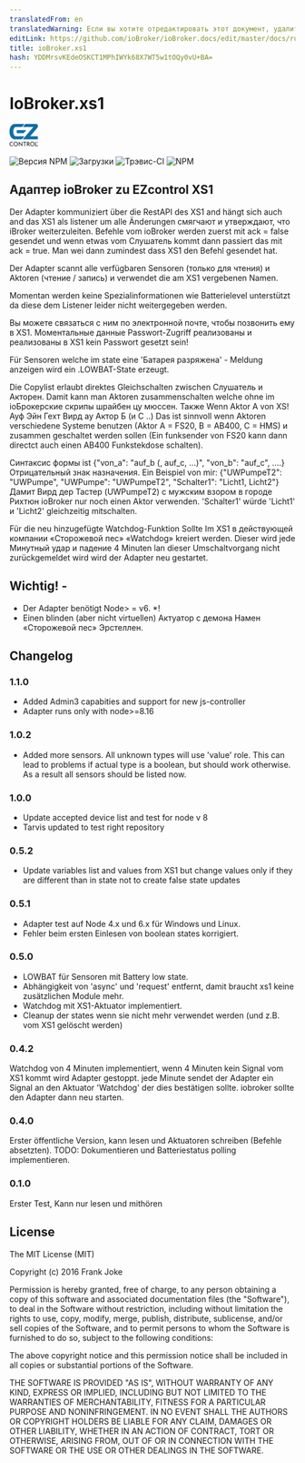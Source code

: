 ```yaml
---
translatedFrom: en
translatedWarning: Если вы хотите отредактировать этот документ, удалите поле «translationFrom», в противном случае этот документ будет снова автоматически переведен
editLink: https://github.com/ioBroker/ioBroker.docs/edit/master/docs/ru/adapterref/iobroker.xs1/README.md
title: ioBroker.xs1
hash: YDDMrsvKEdeOSKCT1MPhIWYk68X7WT5w1tOQy0vU+BA=
---
```

# IoBroker.xs1
![логотип](../../../en/adapterref/iobroker.xs1/admin/xs1.png)

![Версия NPM](http://img.shields.io/npm/v/iobroker.xs1.svg)
![Загрузки](https://img.shields.io/npm/dm/iobroker.xs1.svg)
![Трэвис-CI](http://img.shields.io/travis/frankjoke/ioBroker.xs1/master.svg)
![NPM](https://nodei.co/npm/iobroker.xs1.png?downloads=true)

## Адаптер ioBroker zu EZcontrol XS1
Der Adapter kommuniziert über die RestAPI des XS1 and hängt sich auch and das XS1 als listener um alle Änderungen смягчают и утверждают, что iBroker weiterzuleiten.
Befehle vom ioBroker werden zuerst mit ack = false gesendet und wenn etwas vom Слушатель kommt dann passiert das mit ack = true. Man wei dann zumindest dass XS1 den Befehl gesendet hat.

Der Adapter scannt alle verfügbaren Sensoren (только для чтения) и Aktoren (чтение / запись) и verwendet die am XS1 vergebenen Namen.

Momentan werden keine Spezialinformationen wie Batterielevel unterstützt da diese dem Listener leider nicht weitergegeben werden.

Вы можете связаться с ним по электронной почте, чтобы позвонить ему в XS1.
Моментальные данные Passwort-Zugriff реализованы и реализованы в XS1 kein Passwort gesetzt sein!

  Für Sensoren welche im state eine 'Батарея разряжена' - Meldung anzeigen wird ein .LOWBAT-State erzeugt.

Die Copylist erlaubt direktes Gleichschalten zwischen Слушатель и Акторен.
Damit kann man Aktoren zusammenschalten welche ohne im ioБрокерские скрипы шрайбен цу мюссен.
Также Wenn Aktor A von XS! Ауф Эйн Гехт Вирд ау Актор Б (и С ..)
Das ist sinnvoll wenn Aktoren verschiedene Systeme benutzen (Aktor A = FS20, B = AB400, C = HMS) и zusammen geschaltet werden sollen (Ein funksender von FS20 kann dann directct auch einen AB400 Funkstekdose schalten).

Синтаксис формы ist {"von_a": "auf_b (, auf_c, ...)", "von_b": "auf_c", ....} Отрицательный знак назначения.
Ein Beispiel von mir: {"UWPumpeT2": "UWPumpe", "UWPumpe": "UWPumpeT2", "Schalter1": "Licht1, Licht2"} Дамит Вирд дер Тастер (UWPumpeT2) с мужским взором в городе Рихтюн ioBroker nur noch einen Aktor verwenden.
'Schalter1' würde 'Licht1' и 'Licht2' gleichzeitig mitschalten.

Für die neu hinzugefügte Watchdog-Funktion Sollte Im XS1 в действующей компании «Сторожевой пес» «Watchdog» kreiert werden.
Dieser wird jede Минутный удар и падение 4 Minuten lan dieser Umschaltvorgang nicht zurückgemeldet wird wird der Adapter neu gestartet.

## Wichtig! -
* Der Adapter benötigt Node> = v6. *!
* Einen blinden (aber nicht virtuellen) Актуатор с демона Намен «Сторожевой пес» Эрстеллен.

## Changelog

### 1.1.0

* Added Admin3 capabities and support for new js-controller
* Adapter runs only with node>=8.16

### 1.0.2

* Added more sensors. All unknown types will use 'value' role. This can lead to problems if actual type is a boolean, but should work otherwise. As a result all sensors should be listed now.

### 1.0.0

* Update accepted device list and test for node v 8
* Tarvis updated to test right repository

### 0.5.2

* Update variables list and values from XS1 but change values only if they are different than in state not to create false state updates

### 0.5.1
* Adapter test auf Node 4.x und 6.x für Windows und Linux.
* Fehler beim ersten Einlesen von boolean states korrigiert.

### 0.5.0 
* LOWBAT für Sensoren mit Battery low state.
* Abhängigkeit von 'async' und 'request' entfernt, damit braucht xs1 keine zusätzlichen Module mehr.
* Watchdog mit XS1-Aktuator implementiert.
* Cleanup der states wenn sie nicht mehr verwendet werden (und z.B. vom XS1 gelöscht werden)

### 0.4.2
  Watchdog von 4 Minuten implementiert, wenn 4 Minuten kein Signal vom XS1 kommt wird Adapter gestoppt.
  jede Minute sendet der Adapter ein Signal an den Aktuator 'Watchdog' der dies bestätigen sollte.
  iobroker sollte den Adapter dann neu starten.
 
### 0.4.0
  Erster öffentliche Version, kann lesen und Aktuatoren schreiben (Befehle absetzten).
  TODO: Dokumentieren und Batteriestatus polling implementieren.

### 0.1.0
  Erster Test, Kann nur lesen und mithören

## License
The MIT License (MIT)

Copyright (c) 2016 Frank Joke

Permission is hereby granted, free of charge, to any person obtaining a copy
of this software and associated documentation files (the "Software"), to deal
in the Software without restriction, including without limitation the rights
to use, copy, modify, merge, publish, distribute, sublicense, and/or sell
copies of the Software, and to permit persons to whom the Software is
furnished to do so, subject to the following conditions:

The above copyright notice and this permission notice shall be included in
all copies or substantial portions of the Software.

THE SOFTWARE IS PROVIDED "AS IS", WITHOUT WARRANTY OF ANY KIND, EXPRESS OR
IMPLIED, INCLUDING BUT NOT LIMITED TO THE WARRANTIES OF MERCHANTABILITY,
FITNESS FOR A PARTICULAR PURPOSE AND NONINFRINGEMENT. IN NO EVENT SHALL THE
AUTHORS OR COPYRIGHT HOLDERS BE LIABLE FOR ANY CLAIM, DAMAGES OR OTHER
LIABILITY, WHETHER IN AN ACTION OF CONTRACT, TORT OR OTHERWISE, ARISING FROM,
OUT OF OR IN CONNECTION WITH THE SOFTWARE OR THE USE OR OTHER DEALINGS IN
THE SOFTWARE.
